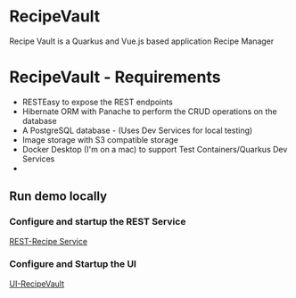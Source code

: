 # RecipeVault

Recipe Vault is a Quarkus and Vue.js based application Recipe Manager

# RecipeVault - Requirements

 - RESTEasy to expose the REST endpoints
 - Hibernate ORM with Panache to perform the CRUD operations on the database
 - A PostgreSQL database - (Uses Dev Services for local testing)
 - Image storage with S3 compatible storage 
 - Docker Desktop (I'm on a mac) to support Test Containers/Quarkus Dev Services
 -


## Run demo locally

### Configure and startup the REST Service
[REST-Recipe Service](./rest-recipe/README.md)

### Configure and Startup the UI
[UI-RecipeVault](./ui-recipevault/README.md)




